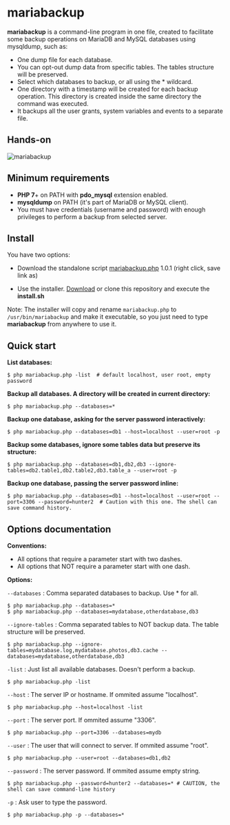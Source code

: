 # mariabackup

**mariabackup** is a command-line program in one file, created to facilitate some backup operations on MariaDB and MySQL databases using mysqldump, such as:

- One dump file for each database.
- You can opt-out dump data from specific tables. The tables structure will be preserved.
- Select which databases to backup, or all using the * wildcard.
- One directory with a timestamp will be created for each backup operation. This directory is created inside the same directory the command was executed.
- It backups all the user grants, system variables and events to a separate file.

## Hands-on

![mariabackup](https://user-images.githubusercontent.com/193798/183129717-5ef88ce9-adbd-4a86-bba0-63b8da8365a8.gif)

## Minimum requirements

- **PHP 7**+ on PATH with **pdo_mysql** extension enabled.
- **mysqldump** on PATH (it's part of MariaDB or MySQL client).
- You must have credentials (username and password) with enough privileges to perform a backup from selected server.

## Install

You have two options:

- Download the standalone script [mariabackup.php](https://raw.githubusercontent.com/llagerlof/mariabackup/master/mariabackup.php) 1.0.1 (right click, save link as)

- Use the installer. [Download](https://github.com/llagerlof/mariabackup/archive/refs/heads/master.zip) or clone this repository and execute the **install.sh**

Note: The installer will copy and rename `mariabackup.php` to `/usr/bin/mariabackup` and make it executable, so you just need to type **mariabackup** from anywhere to use it.

## Quick start

**List databases:**

  ```shell
  $ php mariabackup.php -list  # default localhost, user root, empty password
  ```

**Backup all databases. A directory will be created in current directory:**

```shell
$ php mariabackup.php --databases=*
```

**Backup one database, asking for the server password interactively:**

```shell
$ php mariabackup.php --databases=db1 --host=localhost --user=root -p
```

**Backup some databases, ignore some tables data but preserve its structure:**

```shell
$ php mariabackup.php --databases=db1,db2,db3 --ignore-tables=db2.table1,db2.table2,db3.table_a --user=root -p
```

**Backup one database, passing the server password inline:**

```shell
$ php mariabackup.php --databases=db1 --host=localhost --user=root --port=3306 --password=hunter2  # Caution with this one. The shell can save command history.
```

## Options documentation

**Conventions:**

- All options that require a parameter start with two dashes.
- All options that NOT require a parameter start with one dash.

**Options:**

`--databases` : Comma separated databases to backup. Use * for all.

```shell
$ php mariabackup.php --databases=*
$ php mariabackup.php --databases=mydatabase,otherdatabase,db3
```

`--ignore-tables` : Comma separated tables to NOT backup data. The table structure will be preserved.

```shell
$ php mariabackup.php --ignore-tables=mydatabase.log,mydatabase.photos,db3.cache --databases=mydatabase,otherdatabase,db3
```

`-list` : Just list all available databases. Doesn't perform a backup.

```shell
$ php mariabackup.php -list
```

`--host` : The server IP or hostname. If ommited assume "localhost".

```shell
$ php mariabackup.php --host=localhost -list
```

`--port` : The server port. If ommited assume "3306".

```shell
$ php mariabackup.php --port=3306 --databases=mydb
```

`--user` : The user that will connect to server. If ommited assume "root".

```shell
$ php mariabackup.php --user=root --databases=db1,db2
```

`--password` : The server password. If ommited assume empty string.

```shell
$ php mariabackup.php --password=hunter2 --databases=* # CAUTION, the shell can save command-line history
```

`-p` : Ask user to type the password.

```shell
$ php mariabackup.php -p --databases=*
```
